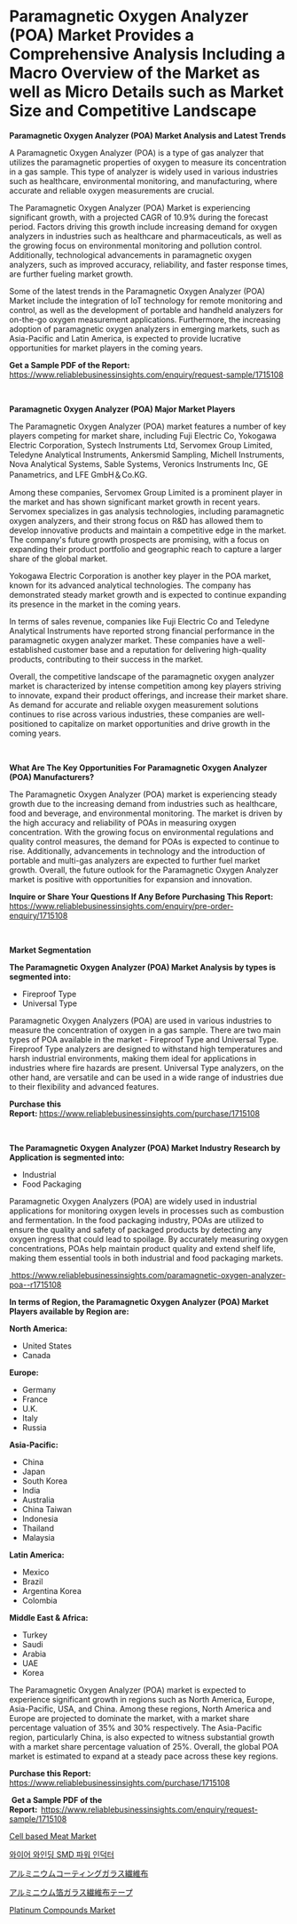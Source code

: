 <p><h1>Paramagnetic Oxygen Analyzer (POA) Market Provides a Comprehensive Analysis Including a Macro Overview of the Market as well as Micro Details such as Market Size and Competitive Landscape</h1></p><p><strong>Paramagnetic Oxygen Analyzer (POA) Market Analysis and Latest Trends</strong></p>
<p><p>A Paramagnetic Oxygen Analyzer (POA) is a type of gas analyzer that utilizes the paramagnetic properties of oxygen to measure its concentration in a gas sample. This type of analyzer is widely used in various industries such as healthcare, environmental monitoring, and manufacturing, where accurate and reliable oxygen measurements are crucial.</p><p>The Paramagnetic Oxygen Analyzer (POA) Market is experiencing significant growth, with a projected CAGR of 10.9% during the forecast period. Factors driving this growth include increasing demand for oxygen analyzers in industries such as healthcare and pharmaceuticals, as well as the growing focus on environmental monitoring and pollution control. Additionally, technological advancements in paramagnetic oxygen analyzers, such as improved accuracy, reliability, and faster response times, are further fueling market growth.</p><p>Some of the latest trends in the Paramagnetic Oxygen Analyzer (POA) Market include the integration of IoT technology for remote monitoring and control, as well as the development of portable and handheld analyzers for on-the-go oxygen measurement applications. Furthermore, the increasing adoption of paramagnetic oxygen analyzers in emerging markets, such as Asia-Pacific and Latin America, is expected to provide lucrative opportunities for market players in the coming years.</p></p>
<p><strong>Get a Sample PDF of the Report:&nbsp;</strong> <a href="https://www.reliablebusinessinsights.com/enquiry/request-sample/1715108">https://www.reliablebusinessinsights.com/enquiry/request-sample/1715108</a></p>
<p>&nbsp;</p>
<p><strong>Paramagnetic Oxygen Analyzer (POA) Major Market Players</strong></p>
<p><p>The Paramagnetic Oxygen Analyzer (POA) market features a number of key players competing for market share, including Fuji Electric Co, Yokogawa Electric Corporation, Systech Instruments Ltd, Servomex Group Limited, Teledyne Analytical Instruments, Ankersmid Sampling, Michell Instruments, Nova Analytical Systems, Sable Systems, Veronics Instruments Inc, GE Panametrics, and LFE GmbH＆Co.KG.</p><p>Among these companies, Servomex Group Limited is a prominent player in the market and has shown significant market growth in recent years. Servomex specializes in gas analysis technologies, including paramagnetic oxygen analyzers, and their strong focus on R&D has allowed them to develop innovative products and maintain a competitive edge in the market. The company's future growth prospects are promising, with a focus on expanding their product portfolio and geographic reach to capture a larger share of the global market.</p><p>Yokogawa Electric Corporation is another key player in the POA market, known for its advanced analytical technologies. The company has demonstrated steady market growth and is expected to continue expanding its presence in the market in the coming years.</p><p>In terms of sales revenue, companies like Fuji Electric Co and Teledyne Analytical Instruments have reported strong financial performance in the paramagnetic oxygen analyzer market. These companies have a well-established customer base and a reputation for delivering high-quality products, contributing to their success in the market.</p><p>Overall, the competitive landscape of the paramagnetic oxygen analyzer market is characterized by intense competition among key players striving to innovate, expand their product offerings, and increase their market share. As demand for accurate and reliable oxygen measurement solutions continues to rise across various industries, these companies are well-positioned to capitalize on market opportunities and drive growth in the coming years.</p></p>
<p>&nbsp;</p>
<p><strong>What Are The Key Opportunities For Paramagnetic Oxygen Analyzer (POA) Manufacturers?</strong></p>
<p><p>The Paramagnetic Oxygen Analyzer (POA) market is experiencing steady growth due to the increasing demand from industries such as healthcare, food and beverage, and environmental monitoring. The market is driven by the high accuracy and reliability of POAs in measuring oxygen concentration. With the growing focus on environmental regulations and quality control measures, the demand for POAs is expected to continue to rise. Additionally, advancements in technology and the introduction of portable and multi-gas analyzers are expected to further fuel market growth. Overall, the future outlook for the Paramagnetic Oxygen Analyzer market is positive with opportunities for expansion and innovation.</p></p>
<p><strong>Inquire or Share Your Questions If Any Before Purchasing This Report:</strong> <a href="https://www.reliablebusinessinsights.com/enquiry/pre-order-enquiry/1715108">https://www.reliablebusinessinsights.com/enquiry/pre-order-enquiry/1715108</a></p>
<p>&nbsp;</p>
<p><strong>Market Segmentation</strong></p>
<p><strong>The Paramagnetic Oxygen Analyzer (POA) Market Analysis by types is segmented into:</strong></p>
<p><ul><li>Fireproof Type</li><li>Universal Type</li></ul></p>
<p><p>Paramagnetic Oxygen Analyzers (POA) are used in various industries to measure the concentration of oxygen in a gas sample. There are two main types of POA available in the market - Fireproof Type and Universal Type. Fireproof Type analyzers are designed to withstand high temperatures and harsh industrial environments, making them ideal for applications in industries where fire hazards are present. Universal Type analyzers, on the other hand, are versatile and can be used in a wide range of industries due to their flexibility and advanced features.</p></p>
<p><strong>Purchase this Report:&nbsp;</strong><a href="https://www.reliablebusinessinsights.com/purchase/1715108">https://www.reliablebusinessinsights.com/purchase/1715108</a></p>
<p>&nbsp;</p>
<p><strong>The Paramagnetic Oxygen Analyzer (POA) Market Industry Research by Application is segmented into:</strong></p>
<p><ul><li>Industrial</li><li>Food Packaging</li></ul></p>
<p><p>Paramagnetic Oxygen Analyzers (POA) are widely used in industrial applications for monitoring oxygen levels in processes such as combustion and fermentation. In the food packaging industry, POAs are utilized to ensure the quality and safety of packaged products by detecting any oxygen ingress that could lead to spoilage. By accurately measuring oxygen concentrations, POAs help maintain product quality and extend shelf life, making them essential tools in both industrial and food packaging markets.</p></p>
<p><a href="https://www.reliablebusinessinsights.com/paramagnetic-oxygen-analyzer-poa--r1715108">&nbsp;https://www.reliablebusinessinsights.com/paramagnetic-oxygen-analyzer-poa--r1715108</a></p>
<p><strong>In terms of Region, the Paramagnetic Oxygen Analyzer (POA) Market Players available by Region are:</strong></p>
<p>
    <p> <strong> North America: </strong>
        <ul>
            <li>United States</li>
            <li>Canada</li>
        </ul>
        </p> 
    <p> <strong> Europe: </strong>
        <ul>
            <li>Germany</li>
            <li>France</li>
            <li>U.K.</li>
            <li>Italy</li>
            <li>Russia</li>
        </ul>
        </p> 
    <p> <strong> Asia-Pacific: </strong>
        <ul>
            <li>China</li>
            <li>Japan</li>
            <li>South Korea</li>
            <li>India</li>
            <li>Australia</li>
            <li>China Taiwan</li>
            <li>Indonesia</li>
            <li>Thailand</li>
            <li>Malaysia</li>
        </ul>
        </p> 
    <p> <strong> Latin America: </strong>
        <ul>
            <li>Mexico</li>
            <li>Brazil</li>
            <li>Argentina Korea</li>
            <li>Colombia</li>
        </ul>
        </p> 
    <p> <strong> Middle East & Africa: </strong>
        <ul>
            <li>Turkey</li>
            <li>Saudi</li>
            <li>Arabia</li>
            <li>UAE</li>
            <li>Korea</li>
        </ul>
    </p>
    </p>
<p><p>The Paramagnetic Oxygen Analyzer (POA) market is expected to experience significant growth in regions such as North America, Europe, Asia-Pacific, USA, and China. Among these regions, North America and Europe are projected to dominate the market, with a market share percentage valuation of 35% and 30% respectively. The Asia-Pacific region, particularly China, is also expected to witness substantial growth with a market share percentage valuation of 25%. Overall, the global POA market is estimated to expand at a steady pace across these key regions.</p></p>
<p><strong>Purchase this Report: </strong><a href="https://www.reliablebusinessinsights.com/purchase/1715108">https://www.reliablebusinessinsights.com/purchase/1715108</a></p>
<p>&nbsp;<strong>Get a Sample PDF of the Report:&nbsp;&nbsp;</strong><a href="https://www.reliablebusinessinsights.com/enquiry/request-sample/1715108">https://www.reliablebusinessinsights.com/enquiry/request-sample/1715108</a></p>
<p><strong></strong></p>
<p><p><a href="https://issuu.com/reportprime-2/docs/cell-based-meat-market-size-2030.pp_df7187f3bdafa0">Cell based Meat Market</a></p><p><a href="https://github.com/ahmadrevanz10/Market-Research-Report-List-1/blob/main/4063967124150.md">와이어 와인딩 SMD 파워 인덕터</a></p><p><a href="https://github.com/dandier2003/Market-Research-Report-List-2/blob/main/3237456113503.md">アルミニウムコーティングガラス繊維布</a></p><p><a href="https://github.com/lily-u-genius/Market-Research-Report-List-2/blob/main/4613021113504.md">アルミニウム箔ガラス繊維布テープ</a></p><p><a href="https://github.com/redneck06/Market-Research-Report-List-3/blob/main/platinum-compounds-market.md">Platinum Compounds Market</a></p></p>